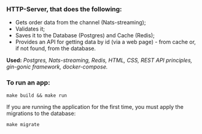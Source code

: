 ### HTTP-Server, that does the following:

- Gets order data from the channel (Nats-streaming);
- Validates it;
- Saves it to the Database (Postgres) and Cache (Redis);
- Provides an API for getting data by id (via a web page) - from cache or, if not found, from the database.

**Used:** *Postgres, Nats-streaming, Redis, HTML, CSS, REST API principles, gin-gonic framework, docker-compose.*

### To run an app:

```
make build && make run
```

If you are running the application for the first time, you must apply the migrations to the database:

```
make migrate
```

